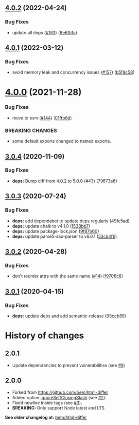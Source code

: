 ## [4.0.2](https://github.com/markedjs/html-differ/compare/v4.0.1...v4.0.2) (2022-04-24)


### Bug Fixes

* update all deps ([#163](https://github.com/markedjs/html-differ/issues/163)) ([8e6fb1c](https://github.com/markedjs/html-differ/commit/8e6fb1c88abd395832c07a930371b3559cd438f1))

## [4.0.1](https://github.com/markedjs/html-differ/compare/v4.0.0...v4.0.1) (2022-03-12)


### Bug Fixes

* avoid memory leak and concurrency issues ([#157](https://github.com/markedjs/html-differ/issues/157)) ([b5f8c58](https://github.com/markedjs/html-differ/commit/b5f8c58e21af3f264ccf45e6f52abeebd601b3f1))

# [4.0.0](https://github.com/markedjs/html-differ/compare/v3.0.4...v4.0.0) (2021-11-28)


### Bug Fixes

* move to esm ([#144](https://github.com/markedjs/html-differ/issues/144)) ([01ffb6d](https://github.com/markedjs/html-differ/commit/01ffb6df8aaa9f9672f37e11b13e3db124d934aa))


### BREAKING CHANGES

* some default exports changed to named exports.

## [3.0.4](https://github.com/markedjs/html-differ/compare/v3.0.3...v3.0.4) (2020-11-09)


### Bug Fixes

* **deps:** Bump diff from 4.0.2 to 5.0.0 ([#43](https://github.com/markedjs/html-differ/issues/43)) ([79673a6](https://github.com/markedjs/html-differ/commit/79673a6c6fe09ee96e17c66b4b670bc97075e207))

## [3.0.3](https://github.com/markedjs/html-differ/compare/v3.0.2...v3.0.3) (2020-07-24)


### Bug Fixes

* **deps:** add dependabot to update deps regularly ([49fe5ad](https://github.com/markedjs/html-differ/commit/49fe5ad082a02a1cb3e7c0547e6ccda21c9916b5))
* **deps:** update chalk to v4.1.0 ([1538bb7](https://github.com/markedjs/html-differ/commit/1538bb7e8c3f1a6d3d547ddbf1c0ecbe4f50b1fa))
* **deps:** update package-lock.json ([9f87b60](https://github.com/markedjs/html-differ/commit/9f87b60bf79b4cc8d3a4a78ef9b194d6f6013d0f))
* **deps:** update parse5-sax-parser to v6.0.1 ([53cb4f6](https://github.com/markedjs/html-differ/commit/53cb4f67c90d7669dd58e4311d1b432145d62c7c))

## [3.0.2](https://github.com/markedjs/html-differ/compare/v3.0.1...v3.0.2) (2020-04-28)


### Bug Fixes

* don't reorder attrs with the same name ([#14](https://github.com/markedjs/html-differ/issues/14)) ([f9706c8](https://github.com/markedjs/html-differ/commit/f9706c8705ea08987248df2059f97e60d0d5beaa))

## [3.0.1](https://github.com/markedjs/html-differ/compare/v3.0.0...v3.0.1) (2020-04-15)


### Bug Fixes

* **deps:** update deps and add semantic-release ([93ccb89](https://github.com/markedjs/html-differ/commit/93ccb893d5642bed48a06df5adad5d1c46b9226d))

History of changes
==================

2.0.1
-----

*   Update dependencies to prevent vulnerabilities (see [#9](https://github.com/markedjs/html-differ/pull/9))

2.0.0
-----

*   Forked from https://github.com/bem/html-differ
*   Added option [ignoreSelfClosingSlash](https://github.com/markedjs/html-differ/tree/v2.0.0#ignoreSelfClosingSlash-boolean) (see [#2](https://github.com/markedjs/html-differ/pull/2)).
*   Fixed newline inside tags (see [#3](https://github.com/markedjs/html-differ/pull/3)).
*   **BREAKING:** Only support Node latest and LTS

**See older changelog at:** [bem/html-differ](https://github.com/bem/html-differ/blob/master/CHANGELOG.md)
